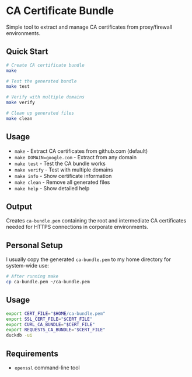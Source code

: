 # CA Certificate Bundle

Simple tool to extract and manage CA certificates from proxy/firewall environments.

## Quick Start

```bash
# Create CA certificate bundle
make

# Test the generated bundle
make test

# Verify with multiple domains
make verify

# Clean up generated files
make clean
```

## Usage

- `make` - Extract CA certificates from github.com (default)
- `make DOMAIN=google.com` - Extract from any domain
- `make test` - Test the CA bundle works
- `make verify` - Test with multiple domains
- `make info` - Show certificate information
- `make clean` - Remove all generated files
- `make help` - Show detailed help

## Output

Creates `ca-bundle.pem` containing the root and intermediate CA certificates needed for HTTPS connections in corporate environments.

## Personal Setup

I usually copy the generated `ca-bundle.pem` to my home directory for system-wide use:

```bash
# After running make
cp ca-bundle.pem ~/ca-bundle.pem
```

## Usage

```bash
export CERT_FILE="$HOME/ca-bundle.pem"
export SSL_CERT_FILE="$CERT_FILE"
export CURL_CA_BUNDLE="$CERT_FILE"
export REQUESTS_CA_BUNDLE="$CERT_FILE"
duckdb -ui
```

## Requirements

- `openssl` command-line tool